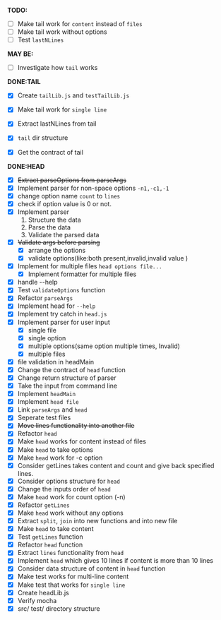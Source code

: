 **TODO:**
- [ ] Make tail work for `content` instead of `files`
- [ ] Make tail work without options
- [ ] Test `lastNLines`

**MAY BE:**
- [ ] Investigate how `tail` works


**DONE:TAIL**
- [x] Create `tailLib.js` and `testTailLib.js`
- [x] Make tail work for `single line`
- [x] Extract lastNLines from tail
- [x] `tail` dir structure
- [x] Get the contract of tail


**DONE:HEAD**
- [x] ~~Extract parseOptions from parseArgs~~
- [x] Implement parser for non-space options `-n1,-c1,-1`
- [x] change option name `count` to `lines`
- [x] check if option value is 0 or not.
- [x] Implement parser
  1. Structure the data
  2. Parse the data
  3. Validate the parsed data
- [x] ~~Validate args before parsing~~
  - [x] arrange the options
  - [x] validate options(like:both present,invalid,invalid value )
- [x] Implement for multiple files `head options file...`
  - [x] Implement formatter for multiple files
- [x] handle --help
- [x] Test `validateOptions` function
- [x] Refactor `parseArgs`
- [x] Implement head for `--help`
- [x] Implement try catch in `head.js`
- [x] Implement parser for user input
  - [x] single file
  - [x] single option
  - [x] multiple options(same option multiple times, Invalid)
  - [x] multiple files
- [x] file validation in headMain
- [x] Change the contract of `head` function
- [x] Change return structure of parser
- [x] Take the input from command line
- [x] Implement `headMain`
- [x] Implement `head file`
- [x] Link `parseArgs` and `head`
- [x] Seperate test files
- [x] ~~Move lines functionality into another file~~
- [x] Refactor `head`
- [x] Make `head` works for content instead of files
- [x] Make `head` to take options
- [x] Make `head` work for -c option
- [x] Consider getLines takes content and count and give back specified lines.
- [x] Consider options structure for `head`
- [x] Change the inputs order of `head`
- [x] Make `head` work for count option (-n)
- [x] Refactor `getLines`
- [x] Make `head` work without any options
- [x] Extract `split`, `join` into new functions and into new file
- [x] Make `head` to take content
- [x] Test `getLines` function
- [x] Refactor `head` function
- [x] Extract `lines` functionality from `head`
- [x] Implement `head` which gives 10 lines if content is more than 10 lines
- [x] Consider data structure of content in `head` function
- [x] Make test works for multi-line content
- [x] Make test that works for `single line`
- [x] Create headLib.js
- [x] Verify mocha
- [x] src/ test/ directory structure
